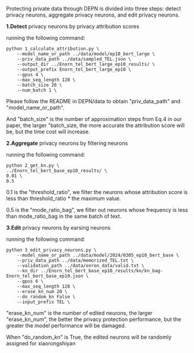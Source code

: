 Protecting private data through DEPN is divided into three steps: detect privacy neurons, aggregate privacy neurons, and edit privacy neurons.

**1.Detect** privacy neurons by privacy attribution scores

running the following command:
```
python 1_calculate_attribution.py \
    --model_name_or_path ../data/model/ep10_bert_large \
    --priv_data_path ../data/sampled_TEL.json \
    --output_dir ../Enorn_tel_bert_large_ep10_results/ \
    --output_prefix Enorn_tel_bert_large_ep10 \
    --gpus 4 \
    --max_seq_length 128 \
    --batch_size 20 \
    --num_batch 1 \
```
Please follow the README in DEPN/data to obtain "priv_data_path" and "model_name_or_path". 

And "batch_size" is the number of approximation steps from Eq.4 in our paper, the larger "batch_size, the more accurate the attribution score will be, but the time cost will increase.

**2.Aggregate** privacy neurons by filtering neurons

running the following command:
```
python 2_get_kn.py \ 
../Enorn_tel_bert_base_ep10_results/ \
0.01 \
0.5
```
0.1 is the "threshold_ratio", we filter the neurons whose attribution score is less than threshold_ratio * the maximum value. 

0.5 is the "mode_ratio_bag", we filter out neurons whose frequency is less than mode_ratio_bag in the same batch of text.

**3.Edit** privacy neurons by earsing neurons

running the following command:
```
python 3_edit_privacy_neurons.py \
    --model_name_or_path ../data/model/2024/0305_ep10_bert_base \
    --priv_data_path ../data/memorized_TEL.txt \
    --validation_path ../data/enron_data/valid.txt \
    --kn_dir ../Enorn_tel_bert_base_ep10_results/kn/kn_bag-Enorn_tel_bert_base_ep10.json \
    --gpus 6 \
    --max_seq_length 128 \
    --erase_kn_num 20 \
    --do_random_kn False \
    --input_prefix TEL \
```
"erase_kn_num" is the number of edited neurons, the larger "erase_kn_num", the better the privacy protection performance, but the greater the model performance will be damaged.

When "do_random_kn" is True, the edited neurons will be randomly assigned for xiaorongshiyan
